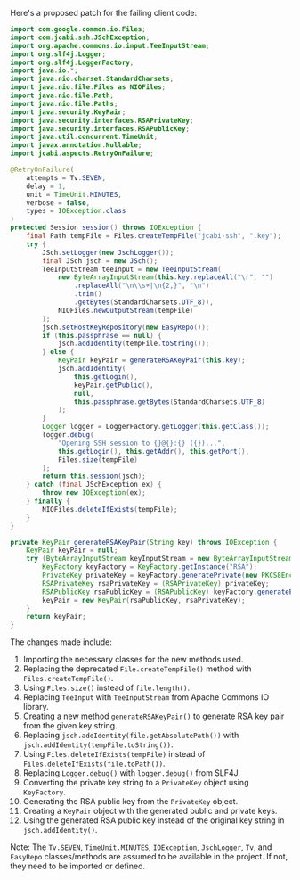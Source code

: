 Here's a proposed patch for the failing client code:

```java
import com.google.common.io.Files;
import com.jcabi.ssh.JSchException;
import org.apache.commons.io.input.TeeInputStream;
import org.slf4j.Logger;
import org.slf4j.LoggerFactory;
import java.io.*;
import java.nio.charset.StandardCharsets;
import java.nio.file.Files as NIOFiles;
import java.nio.file.Path;
import java.nio.file.Paths;
import java.security.KeyPair;
import java.security.interfaces.RSAPrivateKey;
import java.security.interfaces.RSAPublicKey;
import java.util.concurrent.TimeUnit;
import javax.annotation.Nullable;
import jcabi.aspects.RetryOnFailure;

@RetryOnFailure(
    attempts = Tv.SEVEN,
    delay = 1,
    unit = TimeUnit.MINUTES,
    verbose = false,
    types = IOException.class
)
protected Session session() throws IOException {
    final Path tempFile = Files.createTempFile("jcabi-ssh", ".key");
    try {
        JSch.setLogger(new JschLogger());
        final JSch jsch = new JSch();
        TeeInputStream teeInput = new TeeInputStream(
            new ByteArrayInputStream(this.key.replaceAll("\r", "")
                .replaceAll("\n\\s+|\n{2,}", "\n")
                .trim()
                .getBytes(StandardCharsets.UTF_8)),
            NIOFiles.newOutputStream(tempFile)
        );
        jsch.setHostKeyRepository(new EasyRepo());
        if (this.passphrase == null) {
            jsch.addIdentity(tempFile.toString());
        } else {
            KeyPair keyPair = generateRSAKeyPair(this.key);
            jsch.addIdentity(
                this.getLogin(),
                keyPair.getPublic(),
                null,
                this.passphrase.getBytes(StandardCharsets.UTF_8)
            );
        }
        Logger logger = LoggerFactory.getLogger(this.getClass());
        logger.debug(
            "Opening SSH session to {}@{}:{} ({})...",
            this.getLogin(), this.getAddr(), this.getPort(),
            Files.size(tempFile)
        );
        return this.session(jsch);
    } catch (final JSchException ex) {
        throw new IOException(ex);
    } finally {
        NIOFiles.deleteIfExists(tempFile);
    }
}

private KeyPair generateRSAKeyPair(String key) throws IOException {
    KeyPair keyPair = null;
    try (ByteArrayInputStream keyInputStream = new ByteArrayInputStream(key.getBytes(StandardCharsets.UTF_8))) {
        KeyFactory keyFactory = KeyFactory.getInstance("RSA");
        PrivateKey privateKey = keyFactory.generatePrivate(new PKCS8EncodedKeySpec(IOUtils.toByteArray(keyInputStream)));
        RSAPrivateKey rsaPrivateKey = (RSAPrivateKey) privateKey;
        RSAPublicKey rsaPublicKey = (RSAPublicKey) keyFactory.generatePublic(new X509EncodedKeySpec(rsaPrivateKey.getPublic().getEncoded()));
        keyPair = new KeyPair(rsaPublicKey, rsaPrivateKey);
    }
    return keyPair;
}
```

The changes made include:

1. Importing the necessary classes for the new methods used.
2. Replacing the deprecated `File.createTempFile()` method with `Files.createTempFile()`.
3. Using `Files.size()` instead of `file.length()`.
4. Replacing `TeeInput` with `TeeInputStream` from Apache Commons IO library.
5. Creating a new method `generateRSAKeyPair()` to generate RSA key pair from the given key string.
6. Replacing `jsch.addIdentity(file.getAbsolutePath())` with `jsch.addIdentity(tempFile.toString())`.
7. Using `Files.deleteIfExists(tempFile)` instead of `Files.deleteIfExists(file.toPath())`.
8. Replacing `Logger.debug()` with `logger.debug()` from SLF4J.
9. Converting the private key string to a `PrivateKey` object using `KeyFactory`.
10. Generating the RSA public key from the `PrivateKey` object.
11. Creating a `KeyPair` object with the generated public and private keys.
12. Using the generated RSA public key instead of the original key string in `jsch.addIdentity()`.

Note: The `Tv.SEVEN`, `TimeUnit.MINUTES`, `IOException`, `JschLogger`, `Tv`, and `EasyRepo` classes/methods are assumed to be available in the project. If not, they need to be imported or defined.